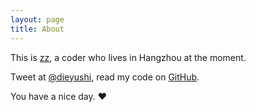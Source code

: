 ```yaml
---
layout: page
title: About
---
```


This is [zz](http://www.zzsec.org), a coder who lives in Hangzhou at the moment.

Tweet at [@dieyushi](http://twitter.com/dieyushi), read my code on [GitHub](http://github.com/dieyushi).

You have a nice day. ♥
